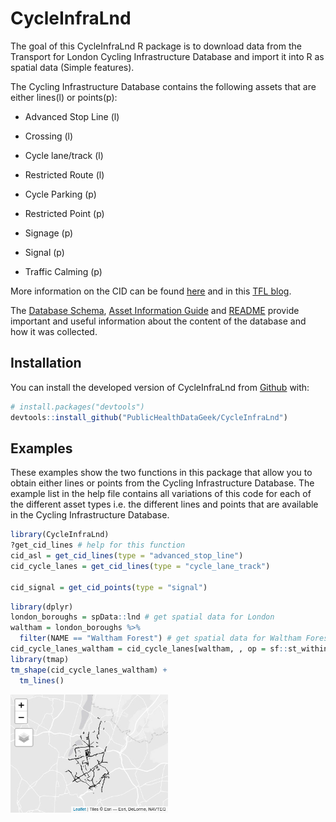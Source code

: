
<!-- README.md is generated from README.Rmd. Please edit that file -->

# CycleInfraLnd

The goal of this CycleInfraLnd R package is to download data from the
Transport for London Cycling Infrastructure Database and import it into
R as spatial data (Simple features).

The Cycling Infrastructure Database contains the following assets that
are either lines(l) or points(p):

-   Advanced Stop Line (l)

-   Crossing (l)

-   Cycle lane/track (l)

-   Restricted Route (l)

-   Cycle Parking (p)

-   Restricted Point (p)

-   Signage (p)

-   Signal (p)

-   Traffic Calming (p)

More information on the CID can be found
[here](https://data.london.gov.uk/dataset/cycling-infrastructure-database)
and in this [TFL
blog](https://blog.tfl.gov.uk/2019/08/13/data-drop-cycling-infrastructure-database/).

The [Database
Schema](https://cycling.data.tfl.gov.uk/CyclingInfrastructure/documentation/cid_database_schema.xlsx),
[Asset Information
Guide](https://cycling.data.tfl.gov.uk/CyclingInfrastructure/documentation/asset_information_guide.pdf)
and
[README](https://cycling.data.tfl.gov.uk/CyclingInfrastructure/documentation/CIDASSETS_README.docx)
provide important and useful information about the content of the
database and how it was collected.

## Installation

You can install the developed version of CycleInfraLnd from
[Github](https://github.com/PublicHealthDataGeek/CycleInfraLnd) with:

``` r
# install.packages("devtools")
devtools::install_github("PublicHealthDataGeek/CycleInfraLnd")
```

## Examples

These examples show the two functions in this package that allow you to
obtain either lines or points from the Cycling Infrastructure Database.
The example list in the help file contains all variations of this code
for each of the different asset types i.e. the different lines and
points that are available in the Cycling Infrastructure Database.

``` r
library(CycleInfraLnd)
?get_cid_lines # help for this function
cid_asl = get_cid_lines(type = "advanced_stop_line")
cid_cycle_lanes = get_cid_lines(type = "cycle_lane_track")

cid_signal = get_cid_points(type = "signal")
```

``` r
library(dplyr)
london_boroughs = spData::lnd # get spatial data for London
waltham = london_boroughs %>% 
  filter(NAME == "Waltham Forest") # get spatial data for Waltham Forest
cid_cycle_lanes_waltham = cid_cycle_lanes[waltham, , op = sf::st_within] # Spatially subset cycle lanes to identify those in Waltham Forest
library(tmap)
tm_shape(cid_cycle_lanes_waltham) +
  tm_lines()
```

<img src="man/figures/README-unnamed-chunk-2-1.png" width="50%" />
